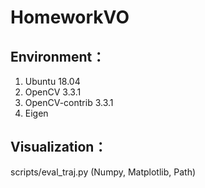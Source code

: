 # HomeworkVO

## Environment：
1. Ubuntu 18.04
2. OpenCV 3.3.1
3. OpenCV-contrib 3.3.1
4. Eigen

## Visualization：
scripts/eval_traj.py (Numpy, Matplotlib, Path)
